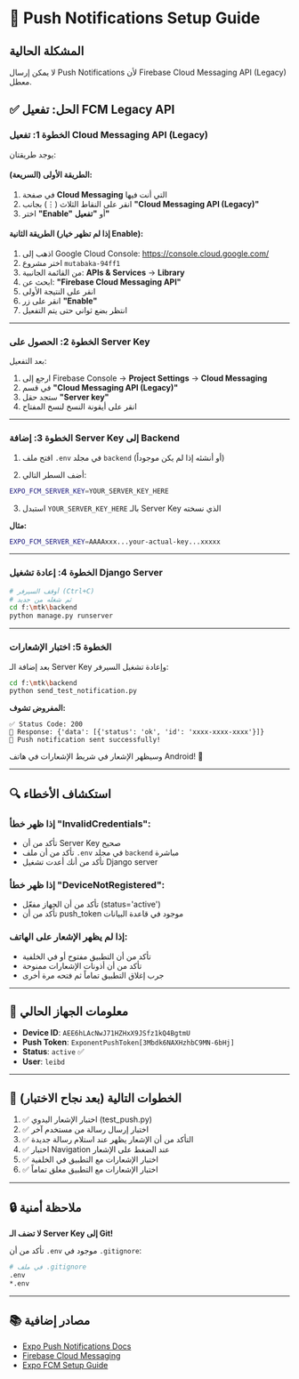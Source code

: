 # 🔔 Push Notifications Setup Guide

## المشكلة الحالية
لا يمكن إرسال Push Notifications لأن Firebase Cloud Messaging API (Legacy) معطل.

## ✅ الحل: تفعيل FCM Legacy API

### الخطوة 1: تفعيل Cloud Messaging API (Legacy)

يوجد طريقتان:

#### الطريقة الأولى (السريعة):
1. في صفحة **Cloud Messaging** التي أنت فيها
2. انقر على النقاط الثلاث (⋮) بجانب **"Cloud Messaging API (Legacy)"**
3. اختر **"Enable"** أو **"تفعيل"**

#### الطريقة الثانية (إذا لم تظهر خيار Enable):
1. اذهب إلى Google Cloud Console: https://console.cloud.google.com/
2. اختر مشروع `mutabaka-94ff1`
3. من القائمة الجانبية: **APIs & Services** → **Library**
4. ابحث عن: **"Firebase Cloud Messaging API"**
5. انقر على النتيجة الأولى
6. انقر على زر **"Enable"**
7. انتظر بضع ثواني حتى يتم التفعيل

---

### الخطوة 2: الحصول على Server Key

بعد التفعيل:

1. ارجع إلى Firebase Console → **Project Settings** → **Cloud Messaging**
2. في قسم **"Cloud Messaging API (Legacy)"**
3. ستجد حقل **"Server key"**
4. انقر على أيقونة النسخ لنسخ المفتاح

---

### الخطوة 3: إضافة Server Key إلى Backend

1. افتح ملف `.env` في مجلد `backend` (أو أنشئه إذا لم يكن موجوداً)

2. أضف السطر التالي:
```bash
EXPO_FCM_SERVER_KEY=YOUR_SERVER_KEY_HERE
```

3. استبدل `YOUR_SERVER_KEY_HERE` بالـ Server Key الذي نسخته

**مثال:**
```bash
EXPO_FCM_SERVER_KEY=AAAAxxx...your-actual-key...xxxxx
```

---

### الخطوة 4: إعادة تشغيل Django Server

```bash
# أوقف السيرفر (Ctrl+C)
# ثم شغله من جديد
cd f:\mtk\backend
python manage.py runserver
```

---

### الخطوة 5: اختبار الإشعارات

بعد إضافة الـ Server Key وإعادة تشغيل السيرفر:

```bash
cd f:\mtk\backend
python send_test_notification.py
```

**المفروض تشوف:**
```
✅ Status Code: 200
📨 Response: {'data': [{'status': 'ok', 'id': 'xxxx-xxxx-xxxx'}]}
🎉 Push notification sent successfully!
```

وسيظهر الإشعار في شريط الإشعارات في هاتف Android! 🔔

---

## 🔍 استكشاف الأخطاء

### إذا ظهر خطأ "InvalidCredentials":
- تأكد من أن Server Key صحيح
- تأكد من أن ملف `.env` في مجلد `backend` مباشرة
- تأكد من أنك أعدت تشغيل Django server

### إذا ظهر خطأ "DeviceNotRegistered":
- تأكد من أن الجهاز مفعّل (status='active')
- تأكد من أن push_token موجود في قاعدة البيانات

### إذا لم يظهر الإشعار على الهاتف:
- تأكد من أن التطبيق مفتوح أو في الخلفية
- تأكد من أن أذونات الإشعارات ممنوحة
- جرب إغلاق التطبيق تماماً ثم فتحه مرة أخرى

---

## 📱 معلومات الجهاز الحالي

- **Device ID**: `AEE6hLAcNwJ71HZHxX9JSfz1kQ4BgtmU`
- **Push Token**: `ExponentPushToken[3Mbdk6NAXHzhbC9MN-6bHj]`
- **Status**: `active` ✅
- **User**: `leibd`

---

## 🎯 الخطوات التالية (بعد نجاح الاختبار)

1. ✅ اختبار الإشعار اليدوي (test_push.py)
2. ✅ اختبار إرسال رسالة من مستخدم آخر
3. ✅ التأكد من أن الإشعار يظهر عند استلام رسالة جديدة
4. ✅ اختبار Navigation عند الضغط على الإشعار
5. ✅ اختبار الإشعارات مع التطبيق في الخلفية
6. ✅ اختبار الإشعارات مع التطبيق مغلق تماماً

---

## 🔒 ملاحظة أمنية

**لا تضف الـ Server Key إلى Git!**

تأكد من أن `.env` موجود في `.gitignore`:

```bash
# في ملف .gitignore
.env
*.env
```

---

## 📚 مصادر إضافية

- [Expo Push Notifications Docs](https://docs.expo.dev/push-notifications/overview/)
- [Firebase Cloud Messaging](https://firebase.google.com/docs/cloud-messaging)
- [Expo FCM Setup Guide](https://docs.expo.dev/push-notifications/fcm/)
